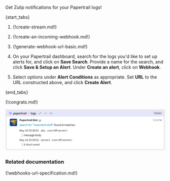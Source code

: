 Get Zulip notifications for your Papertrail logs!

{start_tabs}

1. {!create-stream.md!}

1. {!create-an-incoming-webhook.md!}

1. {!generate-webhook-url-basic.md!}

1. On your Papertrail dashboard, search for the logs you'd like
   to set up alerts for, and click on **Save Search**. Provide a
   name for the search, and click **Save & Setup an Alert**.
   Under **Create an alert**, click on **Webhook**.

1. Select options under **Alert Conditions** as appropriate.
   Set **URL** to the URL constructed above, and click
   **Create Alert**.

{end_tabs}

{!congrats.md!}

![](/static/images/integrations/papertrail/001.png)

### Related documentation

{!webhooks-url-specification.md!}